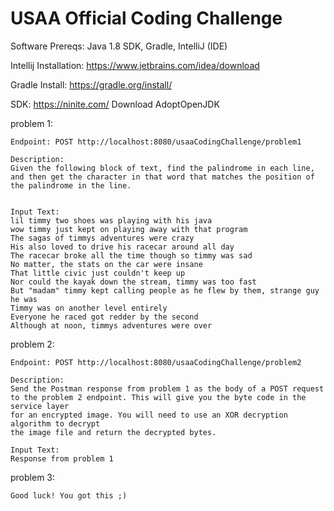 # USAA Official Coding Challenge

Software Prereqs: Java 1.8 SDK, Gradle, IntelliJ (IDE)

Intellij Installation: https://www.jetbrains.com/idea/download

Gradle Install: https://gradle.org/install/

SDK: https://ninite.com/ Download AdoptOpenJDK


problem 1:

    Endpoint: POST http://localhost:8080/usaaCodingChallenge/problem1

    Description:
    Given the following block of text, find the palindrome in each line,
    and then get the character in that word that matches the position of the palindrome in the line.


    Input Text:
	lil timmy two shoes was playing with his java
    wow timmy just kept on playing away with that program
    The sagas of timmys adventures were crazy
    His also loved to drive his racecar around all day
    The racecar broke all the time though so timmy was sad
    No matter, the stats on the car were insane
    That little civic just couldn't keep up
    Nor could the kayak down the stream, timmy was too fast
    But "madam" timmy kept calling people as he flew by them, strange guy he was
    Timmy was on another level entirely
    Everyone he raced got redder by the second
    Although at noon, timmys adventures were over

problem 2:

    Endpoint: POST http://localhost:8080/usaaCodingChallenge/problem2

    Description: 
    Send the Postman response from problem 1 as the body of a POST request 
    to the problem 2 endpoint. This will give you the byte code in the service layer 
    for an encrypted image. You will need to use an XOR decryption algorithm to decrypt 
    the image file and return the decrypted bytes.
    
    Input Text:
    Response from problem 1

problem 3:
	
	Good luck! You got this ;)

